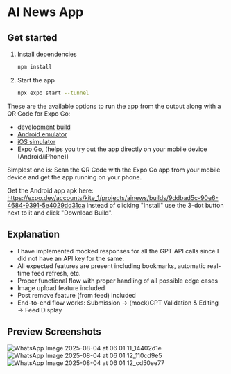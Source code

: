 # AI News App


## Get started

1. Install dependencies

   ```bash
   npm install
   ```

2. Start the app

   ```bash
   npx expo start --tunnel
   ```

These are the available options to run the app from the output along with a QR Code for Expo Go:
- [development build](https://docs.expo.dev/develop/development-builds/introduction/)
- [Android emulator](https://docs.expo.dev/workflow/android-studio-emulator/)
- [iOS simulator](https://docs.expo.dev/workflow/ios-simulator/)
- [Expo Go](https://expo.dev/go), (helps you try out the app directly on your mobile device (Android/iPhone))

Simplest one is:
Scan the QR Code with the Expo Go app from your mobile device and get the app running on your phone.

Get the Android app apk here: https://expo.dev/accounts/kite_1/projects/ainews/builds/9ddbad5c-90e6-4684-9391-5e4029dd31ca
Instead of clicking "Install" use the 3-dot button next to it and click "Download Build". 

## Explanation
- I have implemented mocked responses for all the GPT API calls since I did not have an API key for the same.
- All expected features are present including bookmarks, automatic real-time feed refresh, etc.
- Proper functional flow with proper handling of all possible edge cases
- Image upload feature included
- Post remove feature (from feed) included
- End-to-end flow works: Submission → (mock)GPT Validation & Editing → Feed Display

## Preview Screenshots
![WhatsApp Image 2025-08-04 at 06 01 11_14402d1e](https://github.com/user-attachments/assets/7a849a9c-a699-42c8-88f6-1a98d327ce2e)
![WhatsApp Image 2025-08-04 at 06 01 12_110cd9e5](https://github.com/user-attachments/assets/30147c78-f509-458b-8753-135ea23176af)
![WhatsApp Image 2025-08-04 at 06 01 12_cd50ee77](https://github.com/user-attachments/assets/73b554bd-cc20-462b-b398-e0ee1eabe667)
